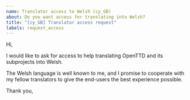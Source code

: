 ```yaml
---
name: Translator access to Welsh (cy_GB)
about: Do you want access for translating into Welsh?
title: "[cy_GB] Translator access request"
labels: request_access
---
```


<!-- translator: cy_GB -->
<!-- Please do not edit the header of this template. If you have something to add, do this at the end. -->

Hi,

I would like to ask for access to help translating OpenTTD and its subprojects into Welsh.

The Welsh language is well known to me, and I promise to cooperate with my fellow translators to give the end-users the best experience possible.

<!-- DO NOT modify anything above this line; feel free to add a personal touch below this line -->

Thank you,
